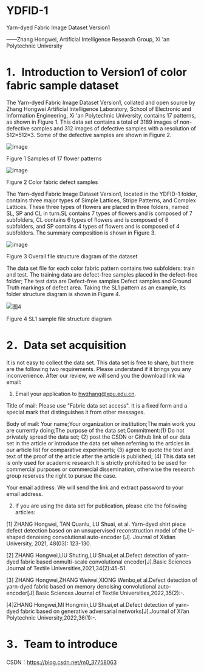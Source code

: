 # YDFID-1
Yarn-dyed Fabric Image Dataset Version1

——Zhang Hongwei, Artificial Intelligence Research Group, Xi 'an Polytechnic University

# 1．Introduction to Version1 of color fabric sample dataset

The Yarn-dyed Fabric Image Dataset Version1, collated and open source by Zhang Hongwei Artificial Intelligence Laboratory, School of Electronic and Information Engineering, Xi 'an Polytechnic University, contains 17 patterns, as shown in Figure 1. This data set contains a total of 3189 images of non-defective samples and 312 images of defective samples with a resolution of 512×512×3. Some of the defective samples are shown in Figure 2.

![image](https://user-images.githubusercontent.com/86339216/123088667-9b247380-d458-11eb-9b37-5c6a385739b9.png)

Figure 1 Samples of 17 flower patterns

![image](https://user-images.githubusercontent.com/86339216/123088703-a4addb80-d458-11eb-9312-b73a3119ec25.png)

Figure 2 Color fabric defect samples

The Yarn-dyed Fabric Image Dataset Version1, located in the YDFID-1 folder, contains three major types of Simple Lattices, Stripe Patterns, and Complex Lattices. These three types of flowers are placed in three folders, named SL, SP and CL in turn.SL contains 7 types of flowers and is composed of 7 subfolders, CL contains 6 types of flowers and is composed of 6 subfolders, and SP contains 4 types of flowers and is composed of 4 subfolders. The summary composition is shown in Figure 3.

![image](https://user-images.githubusercontent.com/86339216/123088740-b1323400-d458-11eb-9a63-2954c3740722.png)

Figure 3 Overall file structure diagram of the dataset

The data set file for each color fabric pattern contains two subfolders: train and test. The training data are defect-free samples placed in the defect-free folder; The test data are Defect-free samples Defect samples and Ground Truth markings of defect area. Taking the SL1 pattern as an example, its folder structure diagram is shown in Figure 4.

![图4](https://user-images.githubusercontent.com/86339216/123088822-cd35d580-d458-11eb-908d-681f9c22f31b.jpg)

Figure 4 SL1 sample file structure diagram

# 2．Data set acquisition

It is not easy to collect the data set. This data set is free to share, but there are the following two requirements. Please understand if it brings you any inconvenience. After our review, we will send you the download link via email:

1. Email your application to hwzhang@xpu.edu.cn.

Title of mail: Please use "Fabric data set access". It is a fixed form and a special mark that distinguishes it from other messages.

Body of mail: Your name;Your organization or institution;The main work you are currently doing;The purpose of the data set;Commitment:(1) Do not privately spread the data set; (2) post the CSDN or Github link of our data set in the article or introduce the data set when referring to the articles in our article list for comparative experiments; (3) agree to quote the text and text of the proof of the article after the article is published; (4) This data set is only used for academic research.It is strictly prohibited to be used for commercial purposes or commercial dissemination, otherwise the research group reserves the right to pursue the case.

Your email address: We will send the link and extract password to your email address.

2. If you are using the data set for publication, please cite the following articles:

[1] ZHANG Hongwei, TAN Quanlu, LU Shuai, et al. Yarn-dyed shirt piece defect detection based on an unsupervised reconstruction model of the U-shaped denoising convolutional auto-encoder [J]. Journal of Xidian University, 2021, 48(03): 123-130.

[2] ZHANG Hongwei,LIU Shuting,LU Shuai,et al.Defect detection of yarn-dyed fabric based onmulti-scale convolutional encoder[J].Basic Sciences Journal of Textile Universities,2021,34(2):45-51.

[3] ZHANG Hongwei,ZHANG Weiwei,XIONG Wenbo,et al.Defect detection of yarn-dyed fabric based on memory denoising convolutional auto-encoder[J].Basic Sciences Journal of Textile Universities,2022,35(2):-.

[4]ZHANG Hongwei,MI Hongmin,LU Shuai,et al.Defect detection of yarn-dyed fabric based on generative adversarial networks[J].Journal of Xi’an Polytechnic University,2022,36(1):-.

# 3．Team to introduce

CSDN：https://blog.csdn.net/m0_37758063
